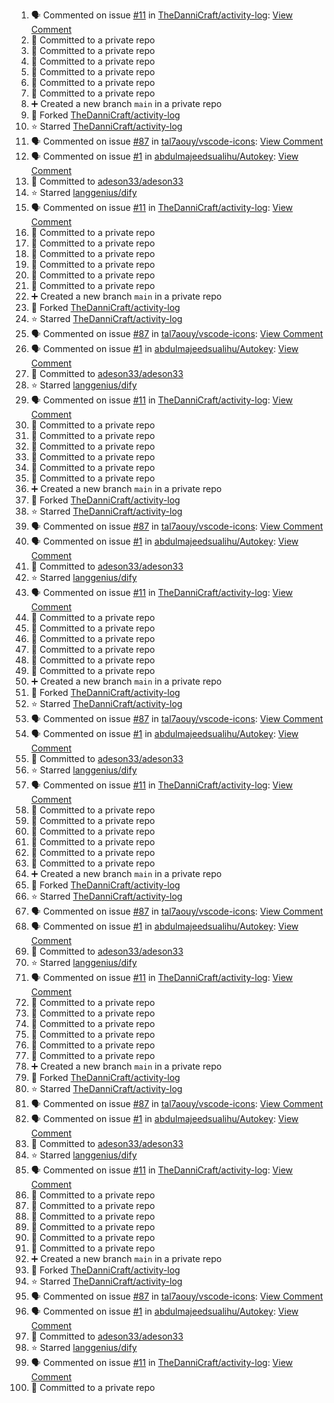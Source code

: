 <!--START_SECTION:activity-->
1. 🗣 Commented on issue [#11](https://github.com/TheDanniCraft/activity-log/issues/11) in [TheDanniCraft/activity-log](https://github.com/TheDanniCraft/activity-log): [View Comment](https://github.com/TheDanniCraft/activity-log/issues/11#issuecomment-2579009211)
2. 📝 Committed to a private repo
3. 📝 Committed to a private repo
4. 📝 Committed to a private repo
5. 📝 Committed to a private repo
6. 📝 Committed to a private repo
7. 📝 Committed to a private repo
8. ➕ Created a new branch `main` in a private repo
9. 🍴 Forked [TheDanniCraft/activity-log](https://github.com/TheDanniCraft/activity-log)
10. ⭐ Starred [TheDanniCraft/activity-log](https://github.com/TheDanniCraft/activity-log)
11. 🗣 Commented on issue [#87](https://github.com/tal7aouy/vscode-icons/issues/87) in [tal7aouy/vscode-icons](https://github.com/tal7aouy/vscode-icons): [View Comment](https://github.com/tal7aouy/vscode-icons/issues/87#issuecomment-2574755037)
12. 🗣 Commented on issue [#1](https://github.com/abdulmajeedsualihu/Autokey/issues/1) in [abdulmajeedsualihu/Autokey](https://github.com/abdulmajeedsualihu/Autokey): [View Comment](https://github.com/abdulmajeedsualihu/Autokey/issues/1#issuecomment-2574329343)
13. 📝 Committed to [adeson33/adeson33](https://github.com/adeson33/adeson33/commit/a48984b1a8d73a774359857a73ade6b073d8133b)
14. ⭐ Starred [langgenius/dify](https://github.com/langgenius/dify)
15. 🗣 Commented on issue [#11](https://github.com/TheDanniCraft/activity-log/issues/11) in [TheDanniCraft/activity-log](https://github.com/TheDanniCraft/activity-log): [View Comment](https://github.com/TheDanniCraft/activity-log/issues/11#issuecomment-2579009211)
16. 📝 Committed to a private repo
17. 📝 Committed to a private repo
18. 📝 Committed to a private repo
19. 📝 Committed to a private repo
20. 📝 Committed to a private repo
21. 📝 Committed to a private repo
22. ➕ Created a new branch `main` in a private repo
23. 🍴 Forked [TheDanniCraft/activity-log](https://github.com/TheDanniCraft/activity-log)
24. ⭐ Starred [TheDanniCraft/activity-log](https://github.com/TheDanniCraft/activity-log)
25. 🗣 Commented on issue [#87](https://github.com/tal7aouy/vscode-icons/issues/87) in [tal7aouy/vscode-icons](https://github.com/tal7aouy/vscode-icons): [View Comment](https://github.com/tal7aouy/vscode-icons/issues/87#issuecomment-2574755037)
26. 🗣 Commented on issue [#1](https://github.com/abdulmajeedsualihu/Autokey/issues/1) in [abdulmajeedsualihu/Autokey](https://github.com/abdulmajeedsualihu/Autokey): [View Comment](https://github.com/abdulmajeedsualihu/Autokey/issues/1#issuecomment-2574329343)
27. 📝 Committed to [adeson33/adeson33](https://github.com/adeson33/adeson33/commit/a48984b1a8d73a774359857a73ade6b073d8133b)
28. ⭐ Starred [langgenius/dify](https://github.com/langgenius/dify)
29. 🗣 Commented on issue [#11](https://github.com/TheDanniCraft/activity-log/issues/11) in [TheDanniCraft/activity-log](https://github.com/TheDanniCraft/activity-log): [View Comment](https://github.com/TheDanniCraft/activity-log/issues/11#issuecomment-2579009211)
30. 📝 Committed to a private repo
31. 📝 Committed to a private repo
32. 📝 Committed to a private repo
33. 📝 Committed to a private repo
34. 📝 Committed to a private repo
35. 📝 Committed to a private repo
36. ➕ Created a new branch `main` in a private repo
37. 🍴 Forked [TheDanniCraft/activity-log](https://github.com/TheDanniCraft/activity-log)
38. ⭐ Starred [TheDanniCraft/activity-log](https://github.com/TheDanniCraft/activity-log)
39. 🗣 Commented on issue [#87](https://github.com/tal7aouy/vscode-icons/issues/87) in [tal7aouy/vscode-icons](https://github.com/tal7aouy/vscode-icons): [View Comment](https://github.com/tal7aouy/vscode-icons/issues/87#issuecomment-2574755037)
40. 🗣 Commented on issue [#1](https://github.com/abdulmajeedsualihu/Autokey/issues/1) in [abdulmajeedsualihu/Autokey](https://github.com/abdulmajeedsualihu/Autokey): [View Comment](https://github.com/abdulmajeedsualihu/Autokey/issues/1#issuecomment-2574329343)
41. 📝 Committed to [adeson33/adeson33](https://github.com/adeson33/adeson33/commit/a48984b1a8d73a774359857a73ade6b073d8133b)
42. ⭐ Starred [langgenius/dify](https://github.com/langgenius/dify)
43. 🗣 Commented on issue [#11](https://github.com/TheDanniCraft/activity-log/issues/11) in [TheDanniCraft/activity-log](https://github.com/TheDanniCraft/activity-log): [View Comment](https://github.com/TheDanniCraft/activity-log/issues/11#issuecomment-2579009211)
44. 📝 Committed to a private repo
45. 📝 Committed to a private repo
46. 📝 Committed to a private repo
47. 📝 Committed to a private repo
48. 📝 Committed to a private repo
49. 📝 Committed to a private repo
50. ➕ Created a new branch `main` in a private repo
51. 🍴 Forked [TheDanniCraft/activity-log](https://github.com/TheDanniCraft/activity-log)
52. ⭐ Starred [TheDanniCraft/activity-log](https://github.com/TheDanniCraft/activity-log)
53. 🗣 Commented on issue [#87](https://github.com/tal7aouy/vscode-icons/issues/87) in [tal7aouy/vscode-icons](https://github.com/tal7aouy/vscode-icons): [View Comment](https://github.com/tal7aouy/vscode-icons/issues/87#issuecomment-2574755037)
54. 🗣 Commented on issue [#1](https://github.com/abdulmajeedsualihu/Autokey/issues/1) in [abdulmajeedsualihu/Autokey](https://github.com/abdulmajeedsualihu/Autokey): [View Comment](https://github.com/abdulmajeedsualihu/Autokey/issues/1#issuecomment-2574329343)
55. 📝 Committed to [adeson33/adeson33](https://github.com/adeson33/adeson33/commit/a48984b1a8d73a774359857a73ade6b073d8133b)
56. ⭐ Starred [langgenius/dify](https://github.com/langgenius/dify)
57. 🗣 Commented on issue [#11](https://github.com/TheDanniCraft/activity-log/issues/11) in [TheDanniCraft/activity-log](https://github.com/TheDanniCraft/activity-log): [View Comment](https://github.com/TheDanniCraft/activity-log/issues/11#issuecomment-2579009211)
58. 📝 Committed to a private repo
59. 📝 Committed to a private repo
60. 📝 Committed to a private repo
61. 📝 Committed to a private repo
62. 📝 Committed to a private repo
63. 📝 Committed to a private repo
64. ➕ Created a new branch `main` in a private repo
65. 🍴 Forked [TheDanniCraft/activity-log](https://github.com/TheDanniCraft/activity-log)
66. ⭐ Starred [TheDanniCraft/activity-log](https://github.com/TheDanniCraft/activity-log)
67. 🗣 Commented on issue [#87](https://github.com/tal7aouy/vscode-icons/issues/87) in [tal7aouy/vscode-icons](https://github.com/tal7aouy/vscode-icons): [View Comment](https://github.com/tal7aouy/vscode-icons/issues/87#issuecomment-2574755037)
68. 🗣 Commented on issue [#1](https://github.com/abdulmajeedsualihu/Autokey/issues/1) in [abdulmajeedsualihu/Autokey](https://github.com/abdulmajeedsualihu/Autokey): [View Comment](https://github.com/abdulmajeedsualihu/Autokey/issues/1#issuecomment-2574329343)
69. 📝 Committed to [adeson33/adeson33](https://github.com/adeson33/adeson33/commit/a48984b1a8d73a774359857a73ade6b073d8133b)
70. ⭐ Starred [langgenius/dify](https://github.com/langgenius/dify)
71. 🗣 Commented on issue [#11](https://github.com/TheDanniCraft/activity-log/issues/11) in [TheDanniCraft/activity-log](https://github.com/TheDanniCraft/activity-log): [View Comment](https://github.com/TheDanniCraft/activity-log/issues/11#issuecomment-2579009211)
72. 📝 Committed to a private repo
73. 📝 Committed to a private repo
74. 📝 Committed to a private repo
75. 📝 Committed to a private repo
76. 📝 Committed to a private repo
77. 📝 Committed to a private repo
78. ➕ Created a new branch `main` in a private repo
79. 🍴 Forked [TheDanniCraft/activity-log](https://github.com/TheDanniCraft/activity-log)
80. ⭐ Starred [TheDanniCraft/activity-log](https://github.com/TheDanniCraft/activity-log)
81. 🗣 Commented on issue [#87](https://github.com/tal7aouy/vscode-icons/issues/87) in [tal7aouy/vscode-icons](https://github.com/tal7aouy/vscode-icons): [View Comment](https://github.com/tal7aouy/vscode-icons/issues/87#issuecomment-2574755037)
82. 🗣 Commented on issue [#1](https://github.com/abdulmajeedsualihu/Autokey/issues/1) in [abdulmajeedsualihu/Autokey](https://github.com/abdulmajeedsualihu/Autokey): [View Comment](https://github.com/abdulmajeedsualihu/Autokey/issues/1#issuecomment-2574329343)
83. 📝 Committed to [adeson33/adeson33](https://github.com/adeson33/adeson33/commit/a48984b1a8d73a774359857a73ade6b073d8133b)
84. ⭐ Starred [langgenius/dify](https://github.com/langgenius/dify)
85. 🗣 Commented on issue [#11](https://github.com/TheDanniCraft/activity-log/issues/11) in [TheDanniCraft/activity-log](https://github.com/TheDanniCraft/activity-log): [View Comment](https://github.com/TheDanniCraft/activity-log/issues/11#issuecomment-2579009211)
86. 📝 Committed to a private repo
87. 📝 Committed to a private repo
88. 📝 Committed to a private repo
89. 📝 Committed to a private repo
90. 📝 Committed to a private repo
91. 📝 Committed to a private repo
92. ➕ Created a new branch `main` in a private repo
93. 🍴 Forked [TheDanniCraft/activity-log](https://github.com/TheDanniCraft/activity-log)
94. ⭐ Starred [TheDanniCraft/activity-log](https://github.com/TheDanniCraft/activity-log)
95. 🗣 Commented on issue [#87](https://github.com/tal7aouy/vscode-icons/issues/87) in [tal7aouy/vscode-icons](https://github.com/tal7aouy/vscode-icons): [View Comment](https://github.com/tal7aouy/vscode-icons/issues/87#issuecomment-2574755037)
96. 🗣 Commented on issue [#1](https://github.com/abdulmajeedsualihu/Autokey/issues/1) in [abdulmajeedsualihu/Autokey](https://github.com/abdulmajeedsualihu/Autokey): [View Comment](https://github.com/abdulmajeedsualihu/Autokey/issues/1#issuecomment-2574329343)
97. 📝 Committed to [adeson33/adeson33](https://github.com/adeson33/adeson33/commit/a48984b1a8d73a774359857a73ade6b073d8133b)
98. ⭐ Starred [langgenius/dify](https://github.com/langgenius/dify)
99. 🗣 Commented on issue [#11](https://github.com/TheDanniCraft/activity-log/issues/11) in [TheDanniCraft/activity-log](https://github.com/TheDanniCraft/activity-log): [View Comment](https://github.com/TheDanniCraft/activity-log/issues/11#issuecomment-2579009211)
100. 📝 Committed to a private repo
<!--END_SECTION:activity-->
